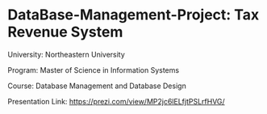 # DataBase-Management-Project: Tax Revenue System

University: Northeastern University

Program: Master of Science in Information Systems

Course: Database Management and Database Design

Presentation Link: https://prezi.com/view/MP2jc6lELfjtPSLrfHVG/
